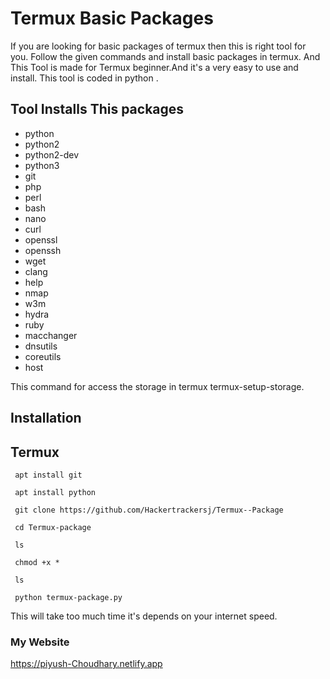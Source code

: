 # Termux Basic Packages 

If you are looking for basic packages of termux then this is right tool for you. Follow the given commands and install basic packages in termux. And This Tool is made for Termux beginner.And it's a very easy to use and install. This tool is coded in python . 

## Tool Installs This packages
 
 -  python
 -  python2
 -  python2-dev
 -  python3
 -  git
 -  php 
 -  perl 
 -  bash
 -  nano
 -  curl
 -  openssl
 -  openssh
 -  wget
 -  clang
 -  help
 -  nmap
 -  w3m
 -  hydra
 -  ruby
 -  macchanger
 -  dnsutils
 -  coreutils
 -  host


This command for access the storage in termux 
termux-setup-storage.


## Installation 
 
## Termux
   ```
    apt install git 
   ```
   ```
    apt install python 
   ```
   ```
    git clone https://github.com/Hackertrackersj/Termux--Package
   ```
   ```
    cd Termux-package
   ```
   ```
    ls
   ```
   ```
    chmod +x *
   ```
   ```
    ls
   ```
   ```
    python termux-package.py
```

This will take too much time it's depends on your internet speed.

### My Website
https://piyush-Choudhary.netlify.app
